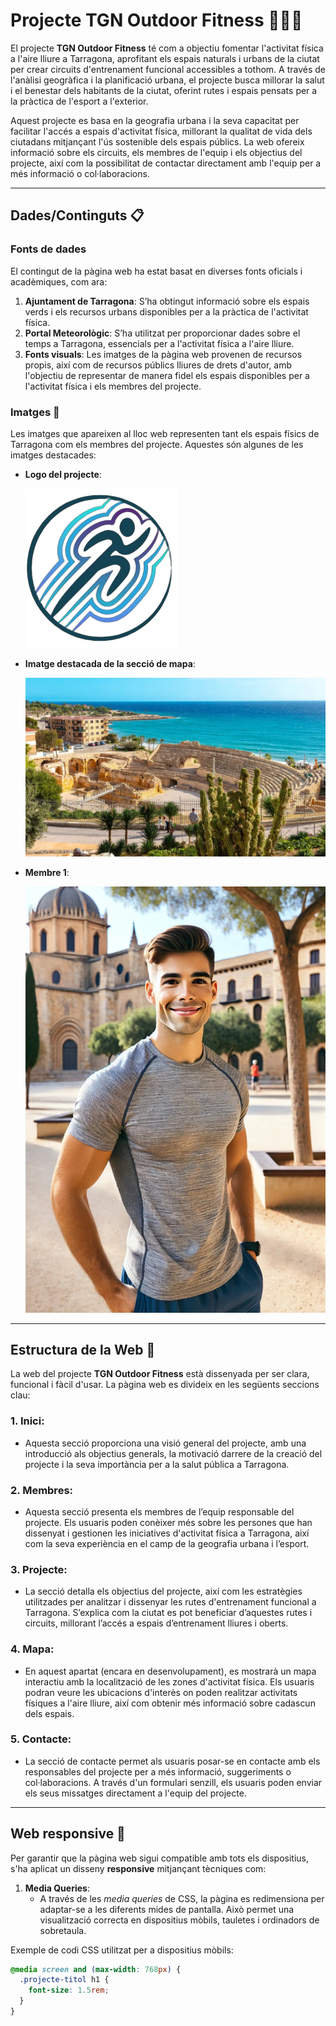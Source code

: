 # **Projecte TGN Outdoor Fitness 🏃‍♀️🌳**

El projecte **TGN Outdoor Fitness** té com a objectiu fomentar l'activitat física a l'aire lliure a Tarragona, aprofitant els espais naturals i urbans de la ciutat per crear circuits d'entrenament funcional accessibles a tothom. A través de l'anàlisi geogràfica i la planificació urbana, el projecte busca millorar la salut i el benestar dels habitants de la ciutat, oferint rutes i espais pensats per a la pràctica de l'esport a l'exterior.

Aquest projecte es basa en la geografia urbana i la seva capacitat per facilitar l'accés a espais d'activitat física, millorant la qualitat de vida dels ciutadans mitjançant l'ús sostenible dels espais públics. La web ofereix informació sobre els circuits, els membres de l'equip i els objectius del projecte, així com la possibilitat de contactar directament amb l'equip per a més informació o col·laboracions.

---

## **Dades/Continguts 📋**

### Fonts de dades

El contingut de la pàgina web ha estat basat en diverses fonts oficials i acadèmiques, com ara:

1. **Ajuntament de Tarragona**: S’ha obtingut informació sobre els espais verds i els recursos urbans disponibles per a la pràctica de l'activitat física.
2. **Portal Meteorològic**: S’ha utilitzat per proporcionar dades sobre el temps a Tarragona, essencials per a l'activitat física a l'aire lliure.
3. **Fonts visuals**: Les imatges de la pàgina web provenen de recursos propis, així com de recursos públics lliures de drets d'autor, amb l'objectiu de representar de manera fidel els espais disponibles per a l'activitat física i els membres del projecte.

### Imatges 📸

Les imatges que apareixen al lloc web representen tant els espais físics de Tarragona com els membres del projecte. Aquestes són algunes de les imatges destacades:

- **Logo del projecte**:

  ![Logo TGN Outdoor Fitness](img/logo.png)

- **Imatge destacada de la secció de mapa**:

  ![Mapa de Tarragona](img/fondo-mapa.png)

- **Membre 1**:

  ![Membre 1](img/membre1.jpg)

---

## **Estructura de la Web 🧭**

La web del projecte **TGN Outdoor Fitness** està dissenyada per ser clara, funcional i fàcil d'usar. La pàgina web es divideix en les següents seccions clau:

### 1. **Inici**:
   - Aquesta secció proporciona una visió general del projecte, amb una introducció als objectius generals, la motivació darrere de la creació del projecte i la seva importància per a la salut pública a Tarragona.

### 2. **Membres**:
   - Aquesta secció presenta els membres de l’equip responsable del projecte. Els usuaris poden conèixer més sobre les persones que han dissenyat i gestionen les iniciatives d'activitat física a Tarragona, així com la seva experiència en el camp de la geografia urbana i l’esport.

### 3. **Projecte**:
   - La secció detalla els objectius del projecte, així com les estratègies utilitzades per analitzar i dissenyar les rutes d'entrenament funcional a Tarragona. S’explica com la ciutat es pot beneficiar d’aquestes rutes i circuits, millorant l’accés a espais d’entrenament lliures i oberts.

### 4. **Mapa**:
   - En aquest apartat (encara en desenvolupament), es mostrarà un mapa interactiu amb la localització de les zones d'activitat física. Els usuaris podran veure les ubicacions d'interès on poden realitzar activitats físiques a l'aire lliure, així com obtenir més informació sobre cadascun dels espais.

### 5. **Contacte**:
   - La secció de contacte permet als usuaris posar-se en contacte amb els responsables del projecte per a més informació, suggeriments o col·laboracions. A través d'un formulari senzill, els usuaris poden enviar els seus missatges directament a l'equip del projecte.

---

## **Web responsive 📱**

Per garantir que la pàgina web sigui compatible amb tots els dispositius, s'ha aplicat un disseny **responsive** mitjançant tècniques com:

1. **Media Queries**:
   - A través de les *media queries* de CSS, la pàgina es redimensiona per adaptar-se a les diferents mides de pantalla. Això permet una visualització correcta en dispositius mòbils, tauletes i ordinadors de sobretaula.

Exemple de codi CSS utilitzat per a dispositius mòbils:
```css
@media screen and (max-width: 768px) {
  .projecte-titol h1 {
    font-size: 1.5rem;
  }
}






